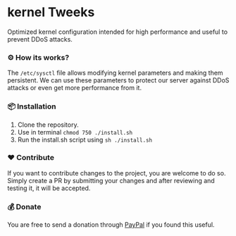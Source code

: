 # kernel Tweeks
Optimized kernel configuration intended for high performance and useful to prevent DDoS attacks.

### ⚙️ How its works?
The `/etc/sysctl` file allows modifying kernel parameters and making them persistent. We can use these parameters to protect our server against DDoS attacks or even get more performance from it.  

### 📦 Installation
1. Clone the repository.  
2. Use in terminal `chmod 750 ./install.sh`  
3. Run the install.sh script using `sh ./install.sh`  

### ❤️ Contribute
If you want to contribute changes to the project, you are welcome to do so. Simply create a PR by submitting your changes and after reviewing and testing it, it will be accepted.

### 💰 Donate
You are free to send a donation through [PayPal](https://paypal.me/sammwy) if you found this useful.
